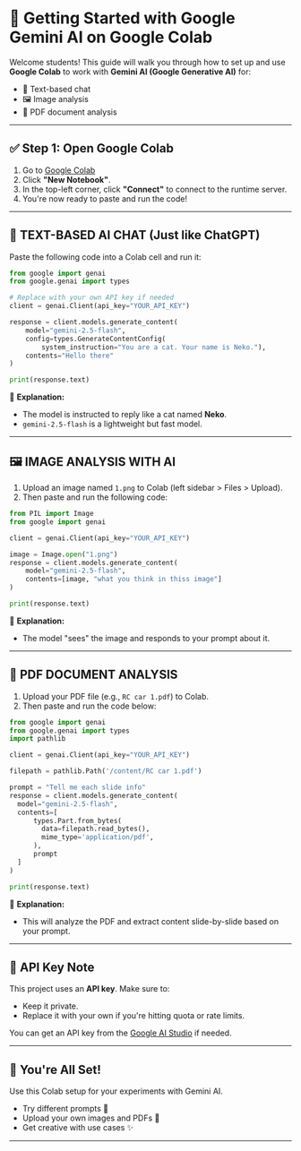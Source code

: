 # 🔰 Getting Started with Google Gemini AI on Google Colab

Welcome students! This guide will walk you through how to set up and use **Google Colab** to work with **Gemini AI (Google Generative AI)** for:

- 🧠 Text-based chat
- 🖼️ Image analysis
- 📄 PDF document analysis

---

## ✅ Step 1: Open Google Colab

1. Go to [Google Colab](https://colab.research.google.com/)
2. Click **"New Notebook"**.
3. In the top-left corner, click **"Connect"** to connect to the runtime server.
4. You're now ready to paste and run the code!

---

## 🧠 TEXT-BASED AI CHAT (Just like ChatGPT)

Paste the following code into a Colab cell and run it:

```python
from google import genai
from google.genai import types

# Replace with your own API key if needed
client = genai.Client(api_key="YOUR_API_KEY")

response = client.models.generate_content(
    model="gemini-2.5-flash",
    config=types.GenerateContentConfig(
        system_instruction="You are a cat. Your name is Neko."),
    contents="Hello there"
)

print(response.text)
````

📌 **Explanation:**

* The model is instructed to reply like a cat named **Neko**.
* `gemini-2.5-flash` is a lightweight but fast model.

---

## 🖼️ IMAGE ANALYSIS WITH AI

1. Upload an image named `1.png` to Colab (left sidebar > Files > Upload).
2. Then paste and run the following code:

```python
from PIL import Image
from google import genai

client = genai.Client(api_key="YOUR_API_KEY")

image = Image.open("1.png")
response = client.models.generate_content(
    model="gemini-2.5-flash",
    contents=[image, "what you think in thiss image"]
)

print(response.text)
```

📌 **Explanation:**

* The model "sees" the image and responds to your prompt about it.

---

## 📄 PDF DOCUMENT ANALYSIS

1. Upload your PDF file (e.g., `RC car 1.pdf`) to Colab.
2. Then paste and run the code below:

```python
from google import genai
from google.genai import types
import pathlib

client = genai.Client(api_key="YOUR_API_KEY")

filepath = pathlib.Path('/content/RC car 1.pdf')

prompt = "Tell me each slide info"
response = client.models.generate_content(
  model="gemini-2.5-flash",
  contents=[
      types.Part.from_bytes(
        data=filepath.read_bytes(),
        mime_type='application/pdf',
      ),
      prompt
  ]
)

print(response.text)
```

📌 **Explanation:**

* This will analyze the PDF and extract content slide-by-slide based on your prompt.

---

## 🔐 API Key Note

This project uses an **API key**. Make sure to:

* Keep it private.
* Replace it with your own if you're hitting quota or rate limits.

You can get an API key from the [Google AI Studio](https://aistudio.google.com/app/apikey) if needed.

---

## 🎉 You're All Set!

Use this Colab setup for your experiments with Gemini AI.

* Try different prompts 🧪
* Upload your own images and PDFs 📂
* Get creative with use cases ✨

---


